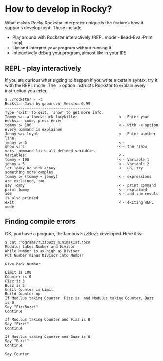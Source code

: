 # How to develop in Rocky?

What makes Rocky Rockstar interpreter unique is the features how it supports development. These include

- Play around with Rockstar interactively (REPL mode - Read-Eval-Print loop)
- List and interpret your program without running it
- Interactively debug your program, almost like in your IDE

## REPL - play interactively

If you are curious what's going to happen if you write a certain syntax, try it with the REPL mode. 
The `-x` option instructs Rockstar to explain every instruction you enter.

```
$ ./rockstar - -x
Rockstar Java by gaborsch, Version 0.99
---------------------------------------
Type 'exit' to quit, 'show' to get more info.
Tommy was a lovestruck ladykiller                   <-- Enter your Rockstar code, press Enter
tommy := 100                                        <-- with -x option every command is explained
Jenny was loyal                                     <-- Enter another line 
jenny := 5                                          <-- 
show vars                                           <-- the 'show vars' command lists all defined variables
Variables:                                          <-- 
tommy = 100                                         <-- Variable 1
jenny = 5                                           <-- Variable 2
let Tommy be with Jenny                             <-- OK, try something more complex
tommy := (tommy + jenny)                            <-- expressions are explained, too
say Tommy                                           <-- print command
print tommy                                         <-- explained
105                                                 <-- and the result is also printed
exit                                                <-- exiting REPL mode
```

## Finding compile errors

OK, you have a program, the famous FizzBuzz developed. Here it is:
```
$ cat programs/fizzbuzz_minimalist.rock
Modulus takes Number and Divisor
While Number is as high as Divisor
Put Number minus Divisor into Number

Give back Number

Limit is 100
Counter is 0
Fizz is 3
Buzz is 5
Until Counter is Limit
Build Counter up
If Modulus taking Counter, Fizz is  and Modulus taking Counter, Buzz is 0
Say "FizzBuzz!"
Continue

If Modulus taking Counter and Fizz is 0
Say "Fizz!"
Continue

If Modulus taking Counter and Buzz is 0
Say "Buzz!"
Continue

Say Counter 
```


